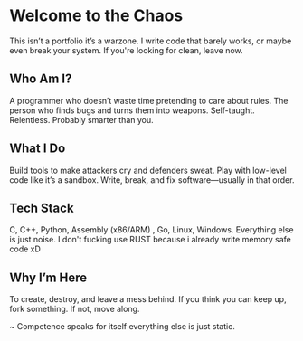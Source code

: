 # Welcome to the Chaos

This isn’t a portfolio it’s a warzone. I write code that barely works, or maybe even break your system. If you're looking for clean, leave now.

## Who Am I?

A programmer who doesn’t waste time pretending to care about rules.
The person who finds bugs and turns them into weapons.
Self-taught. Relentless. Probably smarter than you.

## What I Do

Build tools to make attackers cry and defenders sweat.
Play with low-level code like it’s a sandbox.
Write, break, and fix software—usually in that order.

## Tech Stack

C, C++, Python, Assembly (x86/ARM) , Go, Linux, Windows. Everything else is just noise. I don't fucking use RUST because i already write memory safe code xD

## Why I’m Here

To create, destroy, and leave a mess behind.
If you think you can keep up, fork something. If not, move along.

~ Competence speaks for itself everything else is just static. 
